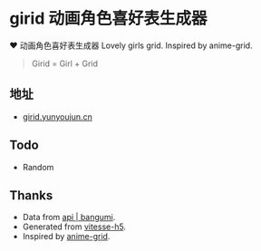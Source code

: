 # girid 动画角色喜好表生成器

❤ 动画角色喜好表生成器 Lovely girls grid. Inspired by anime-grid.

> Girid = Girl + Grid

## 地址

- [girid.yunyoujun.cn](https://girid.yunyoujun.cn)

## Todo

- Random

## Thanks

- Data from [api | bangumi](https://bangumi.github.io/api/#/).
- Generated from [vitesse-h5](https://github.com/YunYouJun/vitesse-h5).
- Inspired by [anime-grid](https://github.com/itorr/anime-grid).
